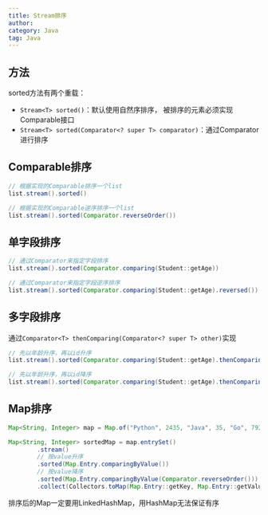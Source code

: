 ```yaml
---
title: Stream排序
author:
category: Java
tag: Java
---
```


## 方法

sorted方法有两个重载：

- `Stream<T> sorted()`：默认使用自然序排序， 被排序的元素必须实现Comparable接口
- `Stream<T> sorted(Comparator<? super T> comparator)`：通过Comparator进行排序

## Comparable排序

```java
// 根据实现的Comparable排序一个list
list.stream().sorted()

// 根据实现的Comparable逆序排序一个list
list.stream().sorted(Comparator.reverseOrder())
```

## 单字段排序

```java
// 通过Comparator来指定字段排序
list.stream().sorted(Comparator.comparing(Student::getAge))

// 通过Comparator来指定字段逆序排序
list.stream().sorted(Comparator.comparing(Student::getAge).reversed())
```

## 多字段排序

通过`Comparator<T> thenComparing(Comparator<? super T> other)`实现

```java
// 先以年龄升序，再以id升序
list.stream().sorted(Comparator.comparing(Student::getAge).thenComparing(Student::getId))

// 先以年龄升序，再以id降序
list.stream().sorted(Comparator.comparing(Student::getAge).thenComparing(Student::getId, Comparator.reverseOrder()))
```

## Map排序

```java
Map<String, Integer> map = Map.of("Python", 2435, "Java", 35, "Go", 792);

Map<String, Integer> sortedMap = map.entrySet()
        .stream()
        // 按value升序
        .sorted(Map.Entry.comparingByValue())
        // 按value降序
        .sorted(Map.Entry.comparingByValue(Comparator.reverseOrder()))
        .collect(Collectors.toMap(Map.Entry::getKey, Map.Entry::getValue, (oldValue, newValue) -> oldValue, LinkedHashMap::new));
```

排序后的Map一定要用LinkedHashMap，用HashMap无法保证有序
